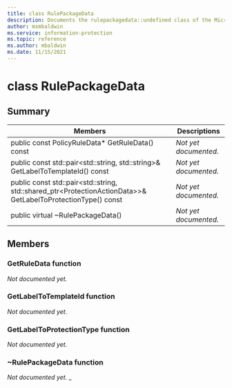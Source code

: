 ```yaml
---
title: class RulePackageData 
description: Documents the rulepackagedata::undefined class of the Microsoft Purview Information Protection SDK.
author: msmbaldwin
ms.service: information-protection
ms.topic: reference
ms.author: mbaldwin
ms.date: 11/15/2021
---
```


# class RulePackageData 
  
## Summary
 Members                        | Descriptions                                
--------------------------------|---------------------------------------------
public const PolicyRuleData* GetRuleData() const  | _Not yet documented._
public const std::pair\<std::string, std::string\>& GetLabelToTemplateId() const  | _Not yet documented._
public const std::pair\<std::string, std::shared_ptr\<ProtectionActionData\>\>& GetLabelToProtectionType() const  | _Not yet documented._
public virtual ~RulePackageData()  | _Not yet documented._
  
## Members
  
### GetRuleData function
_Not documented yet._

  
### GetLabelToTemplateId function
_Not documented yet._

  
### GetLabelToProtectionType function
_Not documented yet._

  
### ~RulePackageData function
_Not documented yet._
_
